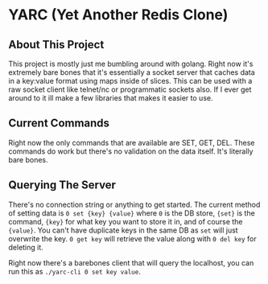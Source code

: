 # YARC (Yet Another Redis Clone)

## About This Project
This project is mostly just me bumbling around with golang. Right now it's extremely bare bones that it's essentially a socket server that caches data in a key:value format using maps inside of slices. This can be used with a raw socket client like telnet/nc or programmatic sockets also. If I ever get around to it ill make a few libraries that makes it easier to use.

## Current Commands
Right now the only commands that are available are SET, GET, DEL. These commands do work but there's no validation on the data itself. It's literally bare bones.

## Querying The Server
There's no connection string or anything to get started. The current method of setting data is `0 set {key} {value}` where `0` is the DB store, `{set}` is the command, `{key}` for what key you want to store it in, and of course the `{value}`. You can't have duplicate keys in the same DB as `set` will just overwrite the key. `0 get key` will retrieve the value along with `0 del key` for deleting it.

Right now there's a barebones client that will query the localhost, you can run this as `./yarc-cli 0 set key value`.

